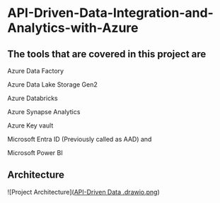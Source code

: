 # API-Driven-Data-Integration-and-Analytics-with-Azure

## The tools that are covered in this project are

Azure Data Factory

Azure Data Lake Storage Gen2

Azure Databricks

Azure Synapse Analytics

Azure Key vault

Microsoft Entra ID (Previously called as AAD) and

Microsoft Power BI

## Architecture

![Project Architecture]([API-Driven Data .drawio.png](https://github.com/snaveengd/API-Driven-Data-Integration-and-Analytics-with-Azure/blob/main/API-Driven%20Data%20.drawio.png))





